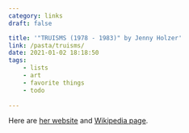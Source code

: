 ```yaml
---
category: links
draft: false

title: '"TRUISMS (1978 - 1983)" by Jenny Holzer'
link: /pasta/truisms/
date: 2021-01-02 18:18:50
tags:
    - lists
    - art
    - favorite things
    - todo
    
---
```


Here are [her website](https://projects.jennyholzer.com/) and [Wikipedia page](https://en.wikipedia.org/wiki/Jenny_Holzer).